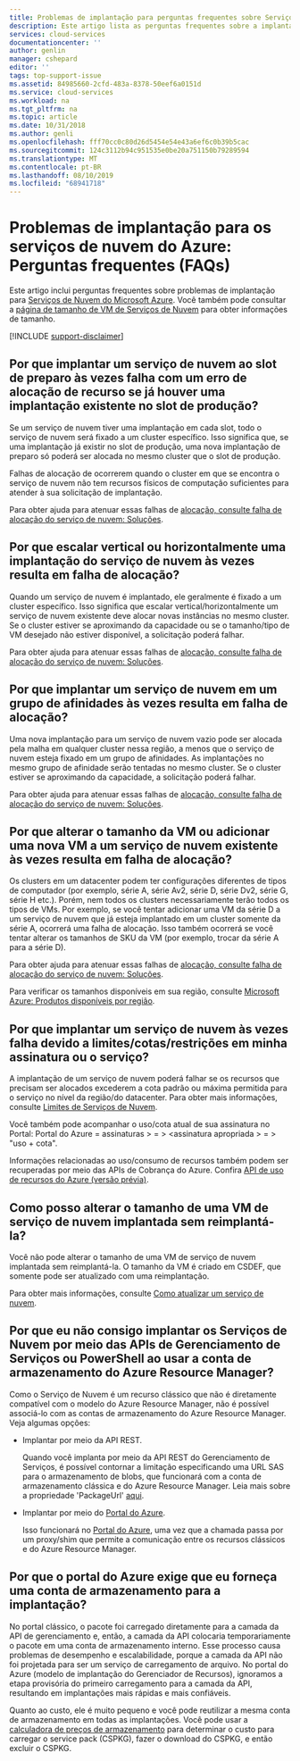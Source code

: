 ```yaml
---
title: Problemas de implantação para perguntas frequentes sobre Serviços de Nuvem do Microsoft Azure | Microsoft Docs
description: Este artigo lista as perguntas frequentes sobre a implantação para Serviços de Nuvem do Microsoft Azure.
services: cloud-services
documentationcenter: ''
author: genlin
manager: cshepard
editor: ''
tags: top-support-issue
ms.assetid: 84985660-2cfd-483a-8378-50eef6a0151d
ms.service: cloud-services
ms.workload: na
ms.tgt_pltfrm: na
ms.topic: article
ms.date: 10/31/2018
ms.author: genli
ms.openlocfilehash: fff70cc0c80d26d5454e54e43a6ef6c0b39b5cac
ms.sourcegitcommit: 124c3112b94c951535e0be20a751150b79289594
ms.translationtype: MT
ms.contentlocale: pt-BR
ms.lasthandoff: 08/10/2019
ms.locfileid: "68941718"
---
```

# <a name="deployment-issues-for-azure-cloud-services-frequently-asked-questions-faqs"></a>Problemas de implantação para os serviços de nuvem do Azure: Perguntas frequentes (FAQs)

Este artigo inclui perguntas frequentes sobre problemas de implantação para [Serviços de Nuvem do Microsoft Azure](https://azure.microsoft.com/services/cloud-services). Você também pode consultar a [página de tamanho de VM de Serviços de Nuvem](cloud-services-sizes-specs.md) para obter informações de tamanho.

[!INCLUDE [support-disclaimer](../../includes/support-disclaimer.md)]

## <a name="why-does-deploying-a-cloud-service-to-the-staging-slot-sometimes-fail-with-a-resource-allocation-error-if-there-is-already-an-existing-deployment-in-the-production-slot"></a>Por que implantar um serviço de nuvem ao slot de preparo às vezes falha com um erro de alocação de recurso se já houver uma implantação existente no slot de produção?
Se um serviço de nuvem tiver uma implantação em cada slot, todo o serviço de nuvem será fixado a um cluster específico. Isso significa que, se uma implantação já existir no slot de produção, uma nova implantação de preparo só poderá ser alocada no mesmo cluster que o slot de produção.

Falhas de alocação de ocorrerem quando o cluster em que se encontra o serviço de nuvem não tem recursos físicos de computação suficientes para atender à sua solicitação de implantação.

Para obter ajuda para atenuar essas falhas de [alocação, consulte falha de alocação do serviço de nuvem: Soluções](cloud-services-allocation-failures.md#solutions).

## <a name="why-does-scaling-up-or-scaling-out-a-cloud-service-deployment-sometimes-result-in-allocation-failure"></a>Por que escalar vertical ou horizontalmente uma implantação do serviço de nuvem às vezes resulta em falha de alocação?
Quando um serviço de nuvem é implantado, ele geralmente é fixado a um cluster específico. Isso significa que escalar vertical/horizontalmente um serviço de nuvem existente deve alocar novas instâncias no mesmo cluster. Se o cluster estiver se aproximando da capacidade ou se o tamanho/tipo de VM desejado não estiver disponível, a solicitação poderá falhar.

Para obter ajuda para atenuar essas falhas de [alocação, consulte falha de alocação do serviço de nuvem: Soluções](cloud-services-allocation-failures.md#solutions).

## <a name="why-does-deploying-a-cloud-service-into-an-affinity-group-sometimes-result-in-allocation-failure"></a>Por que implantar um serviço de nuvem em um grupo de afinidades às vezes resulta em falha de alocação?
Uma nova implantação para um serviço de nuvem vazio pode ser alocada pela malha em qualquer cluster nessa região, a menos que o serviço de nuvem esteja fixado em um grupo de afinidades. As implantações no mesmo grupo de afinidade serão tentadas no mesmo cluster. Se o cluster estiver se aproximando da capacidade, a solicitação poderá falhar.

Para obter ajuda para atenuar essas falhas de [alocação, consulte falha de alocação do serviço de nuvem: Soluções](cloud-services-allocation-failures.md#solutions).

## <a name="why-does-changing-vm-size-or-adding-a-new-vm-to-an-existing-cloud-service-sometimes-result-in-allocation-failure"></a>Por que alterar o tamanho da VM ou adicionar uma nova VM a um serviço de nuvem existente às vezes resulta em falha de alocação?
Os clusters em um datacenter podem ter configurações diferentes de tipos de computador (por exemplo, série A, série Av2, série D, série Dv2, série G, série H etc.). Porém, nem todos os clusters necessariamente terão todos os tipos de VMs. Por exemplo, se você tentar adicionar uma VM da série D a um serviço de nuvem que já esteja implantado em um cluster somente da série A, ocorrerá uma falha de alocação. Isso também ocorrerá se você tentar alterar os tamanhos de SKU da VM (por exemplo, trocar da série A para a série D).

Para obter ajuda para atenuar essas falhas de [alocação, consulte falha de alocação do serviço de nuvem: Soluções](cloud-services-allocation-failures.md#solutions).

Para verificar os tamanhos disponíveis em sua região, consulte [Microsoft Azure: Produtos disponíveis por região](https://azure.microsoft.com/regions/services).

## <a name="why-does-deploying-a-cloud-service-sometime-fail-due-to-limitsquotasconstraints-on-my-subscription-or-service"></a>Por que implantar um serviço de nuvem às vezes falha devido a limites/cotas/restrições em minha assinatura ou o serviço?
A implantação de um serviço de nuvem poderá falhar se os recursos que precisam ser alocados excederem a cota padrão ou máxima permitida para o serviço no nível da região/do datacenter. Para obter mais informações, consulte [Limites de Serviços de Nuvem](../azure-subscription-service-limits.md#azure-cloud-services-limits).

Você também pode acompanhar o uso/cota atual de sua assinatura no Portal: Portal do Azure = assinaturas > = > \<assinatura apropriada > = > "uso + cota".

Informações relacionadas ao uso/consumo de recursos também podem ser recuperadas por meio das APIs de Cobrança do Azure. Confira [API de uso de recursos do Azure (versão prévia)](../billing/billing-usage-rate-card-overview.md#azure-resource-usage-api-preview).

## <a name="how-can-i-change-the-size-of-a-deployed-cloud-service-vm-without-redeploying-it"></a>Como posso alterar o tamanho de uma VM de serviço de nuvem implantada sem reimplantá-la?
Você não pode alterar o tamanho de uma VM de serviço de nuvem implantada sem reimplantá-la. O tamanho da VM é criado em CSDEF, que somente pode ser atualizado com uma reimplantação.

Para obter mais informações, consulte [Como atualizar um serviço de nuvem](cloud-services-update-azure-service.md).

## <a name="why-am-i-not-able-to-deploy-cloud-services-through-service-management-apis-or-powershell-when-using-azure-resource-manager-storage-account"></a>Por que eu não consigo implantar os Serviços de Nuvem por meio das APIs de Gerenciamento de Serviços ou PowerShell ao usar a conta de armazenamento do Azure Resource Manager? 

Como o Serviço de Nuvem é um recurso clássico que não é diretamente compatível com o modelo do Azure Resource Manager, não é possível associá-lo com as contas de armazenamento do Azure Resource Manager. Veja algumas opções: 
 
- Implantar por meio da API REST.

    Quando você implanta por meio da API REST do Gerenciamento de Serviços, é possível contornar a limitação especificando uma URL SAS para o armazenamento de blobs, que funcionará com a conta de armazenamento clássica e do Azure Resource Manager. Leia mais sobre a propriedade 'PackageUrl' [aqui](/previous-versions/azure/reference/ee460813(v=azure.100)).
  
- Implantar por meio do [Portal do Azure](https://portal.azure.com).

    Isso funcionará no [Portal do Azure](https://portal.azure.com), uma vez que a chamada passa por um proxy/shim que permite a comunicação entre os recursos clássicos e do Azure Resource Manager. 
 
## <a name="why-does-azure-portal-require-me-to-provide-a-storage-account-for-deployment"></a>Por que o portal do Azure exige que eu forneça uma conta de armazenamento para a implantação? 

No portal clássico, o pacote foi carregado diretamente para a camada da API de gerenciamento e, então, a camada da API colocaria temporariamente o pacote em uma conta de armazenamento interno.  Esse processo causa problemas de desempenho e escalabilidade, porque a camada da API não foi projetada para ser um serviço de carregamento de arquivo.  No portal do Azure (modelo de implantação do Gerenciador de Recursos), ignoramos a etapa provisória do primeiro carregamento para a camada da API, resultando em implantações mais rápidas e mais confiáveis. 

Quanto ao custo, ele é muito pequeno e você pode reutilizar a mesma conta de armazenamento em todas as implantações. Você pode usar a [calculadora de preços de armazenamento](https://azure.microsoft.com/pricing/calculator/#storage1) para determinar o custo para carregar o service pack (CSPKG), fazer o download do CSPKG, e então excluir o CSPKG. 
